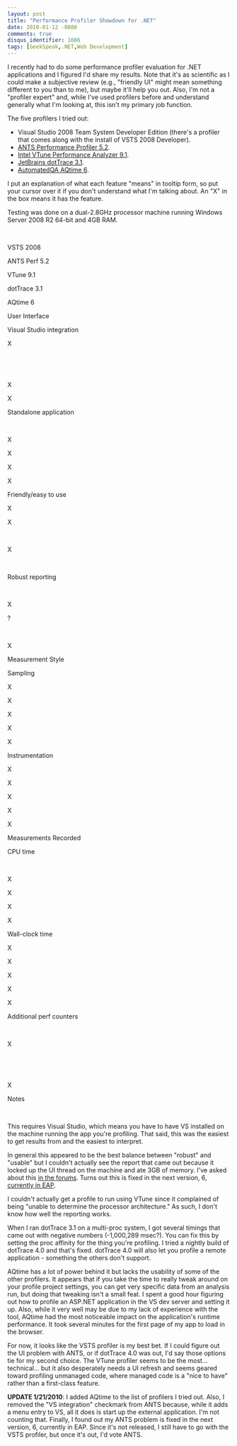 ```yaml
---
layout: post
title: "Performance Profiler Showdown for .NET"
date: 2010-01-12 -0800
comments: true
disqus_identifier: 1606
tags: [GeekSpeak,.NET,Web Development]
---
```

I recently had to do some performance profiler evaluation for .NET
applications and I figured I'd share my results. Note that it's as
scientific as I could make a subjective review (e.g., "friendly UI"
might mean something different to you than to me), but maybe it'll help
you out. Also, I'm not a "profiler expert" and, while I've used
profilers before and understand generally what I'm looking at, this
isn't my primary job function.

The five profilers I tried out:

-   Visual Studio 2008 Team System Developer Edition (there's a profiler
    that comes along with the install of VSTS 2008 Developer).
-   [ANTS Performance Profiler
    5.2](http://www.red-gate.com/products/ants_performance_profiler/index.htm).
-   [Intel VTune Performance Analyzer
    9.1](http://software.intel.com/en-us/intel-vtune/).
-   [JetBrains dotTrace
    3.1](http://www.jetbrains.com/profiler/index.html).
-   [AutomatedQA AQtime
    6](http://forums.automatedqa.com/products/aqtime/).

I put an explanation of what each feature "means" in tooltip form, so
put your cursor over it if you don't understand what I'm talking about.
An "X" in the box means it has the feature.

Testing was done on a dual-2.8GHz processor machine running Windows
Server 2008 R2 64-bit and 4GB RAM.

 

VSTS 2008

ANTS Perf 5.2

VTune 9.1

dotTrace 3.1

AQtime 6

User Interface

Visual Studio integration

X

 

 

X

X

Standalone application

 

X

X

X

X

Friendly/easy to use

X

X

 

X

 

Robust reporting

 

X

?

 

X

Measurement Style

Sampling

X

X

X

X

X

Instrumentation

X

X

X

X

X

Measurements Recorded

CPU time

 

X

X

X

X

Wall-clock time

X

X

X

X

X

Additional perf counters

 

X

 

 

X

Notes

 

This requires Visual Studio, which means you have to have VS installed
on the machine running the app you're profiling. That said, this was the
easiest to get results from and the easiest to interpret.

In general this appeared to be the best balance between "robust" and
"usable" but I couldn't actually see the report that came out because it
locked up the UI thread on the machine and ate 3GB of memory. I've asked
about this [in the
forums](http://www.red-gate.com/messageboard/viewtopic.php?t=10249).
Turns out this is fixed in the next version, 6, [currently in
EAP](http://www.red-gate.com/MessageBoard/viewforum.php?f=110).

I couldn't actually get a profile to run using VTune since it complained
of being "unable to determine the processor architecture." As such, I
don't know how well the reporting works.

When I ran dotTrace 3.1 on a multi-proc system, I got several timings
that came out with negative numbers (-1,000,289 msec?). You can fix this
by setting the proc affinity for the thing you're profiling. I tried a
nightly build of dotTrace 4.0 and that's fixed. dotTrace 4.0 will also
let you profile a remote application - something the others don't
support.

AQtime has a lot of power behind it but lacks the usability of some of
the other profilers. It appears that if you take the time to really
tweak around on your profile project settings, you can get very specific
data from an analysis run, but doing that tweaking isn't a small feat. I
spent a good hour figuring out how to profile an ASP.NET application in
the VS dev server and setting it up. Also, while it very well may be due
to my lack of experience with the tool, AQtime had the most noticeable
impact on the application's runtime performance. It took several minutes
for the first page of my app to load in the browser.

For now, it looks like the VSTS profiler is my best bet. If I could
figure out the UI problem with ANTS, or if dotTrace 4.0 was out, I'd say
those options tie for my second choice. The VTune profiler seems to be
the most... technical... but it also desperately needs a UI refresh and
seems geared toward profiling unmanaged code, where managed code is a
"nice to have" rather than a first-class feature.

**UPDATE 1/21/2010**: I added AQtime to the list of profilers I tried
out. Also, I removed the "VS integration" checkmark from ANTS because,
while it adds a menu entry to VS, all it does is start up the external
application. I'm not counting that. Finally, I found out my ANTS problem
is fixed in the next version, 6, currently in EAP. Since it's not
released, I still have to go with the VSTS profiler, but once it's out,
I'd vote ANTS.

